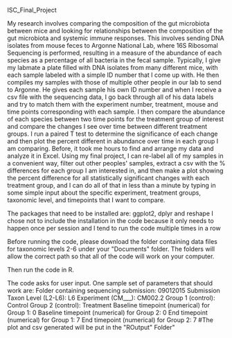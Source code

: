 ISC_Final_Project

My research involves comparing the composition of the gut microbiota between mice and looking for relationships between the composition of the gut microbiota and systemic immune responses. This involves sending DNA isolates from mouse feces to Argonne National Lab, where 16S Ribosomal Sequencing is performed, resulting in a measure of the abundance of each species as a percentage of all bacteria in the fecal sample. Typically, I give my labmate a plate filled  with DNA isolates from many different mice, with each sample labeled with a simple ID number that I come up with.  He then compiles my samples with those of multiple other people in our lab to send to Argonne. He gives each sample his own ID number and when I receive a csv file with the sequencing data, I go back through all of his data labels and try to match them with the experiment number, treatment, mouse and time points corresponding with each sample. I then compare the abundance of each species between two time points for the treatment group of interest and compare the changes I see over time between different treatment groups. I run a paired T test to determine the significance of each change and then plot the percent different in abundance over time in each group I am comparing. Before, it took me hours to find and arrange my data and analyze it in Excel. Using my final project, I can re-label all of my samples in a convenient way, filter out other peoples' samples, extract a csv with the % differences for each group I am interested in, and then make a  plot showing the percent difference for all statistically significant changes with each treatment group, and I can do all of that in less than a minute by typing in some simple input about the specific experiment, treatment groups, taxonomic level, and timepoints that I want to compare.

The packages that need to be installed are: ggplot2, dplyr and reshape
I chose not to include the installation in the code because it only needs to happen once per session and I tend to run the code multiple times in a row

Before running the code, please download the folder containing data files for taxonomic levels 2-6 under your "Documents" folder. The folders will allow the correct path so that all of the code will work on your computer.

Then run the code in R.

The code asks for user input. One sample set of parameters that should work are:
Folder containing sequencing submission: 09012015 Submission
Taxon Level (L2-L6): L6
Experiment (CM___): CM002.2
Group 1 (control): Control
Group 2 (control): Treatment
Baseline timepoint (numerical) for Group 1: 0
Baseline timepoint (numerical) for Group 2: 0
End timepoint (numerical) for Group 1: 7
End timepoint (numerical) for Group 2: 7
#The plot and csv generated will be put in the "ROutput" Folder"

